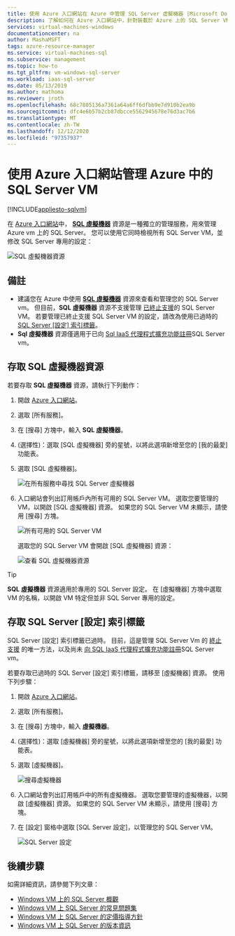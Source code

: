 ```yaml
---
title: 使用 Azure 入口網站在 Azure 中管理 SQL Server 虛擬機器 |Microsoft Docs
description: 了解如何在 Azure 入口網站中，針對裝載於 Azure 上的 SQL Server VM 存取 SQL 虛擬機器資源。
services: virtual-machines-windows
documentationcenter: na
author: MashaMSFT
tags: azure-resource-manager
ms.service: virtual-machines-sql
ms.subservice: management
ms.topic: how-to
ms.tgt_pltfrm: vm-windows-sql-server
ms.workload: iaas-sql-server
ms.date: 05/13/2019
ms.author: mathoma
ms.reviewer: jroth
ms.openlocfilehash: 68c7805136a7361a64a6ff6dfbb9e7d910b2ea9b
ms.sourcegitcommit: dfc4e6b57b2cb87dbcce5562945678e76d3ac7b6
ms.translationtype: MT
ms.contentlocale: zh-TW
ms.lasthandoff: 12/12/2020
ms.locfileid: "97357937"
---
```

# <a name="manage-sql-server-vms-in-azure-by-using-the-azure-portal"></a>使用 Azure 入口網站管理 Azure 中的 SQL Server VM
[!INCLUDE[appliesto-sqlvm](../../includes/appliesto-sqlvm.md)]

在 [Azure 入口網站](https://portal.azure.com)中， [**SQL 虛擬機器**](https://portal.azure.com/#blade/HubsExtension/BrowseResource/resourceType/Microsoft.SqlVirtualMachine%2FSqlVirtualMachines) 資源是一種獨立的管理服務，用來管理 Azure vm 上的 SQL Server。 您可以使用它同時檢視所有 SQL Server VM，並修改 SQL Server 專用的設定： 

![SQL 虛擬機器資源](./media/manage-sql-vm-portal/sql-vm-manage.png)


## <a name="remarks"></a>備註

- 建議您在 Azure 中使用 [**SQL 虛擬機器**](https://portal.azure.com/#blade/HubsExtension/BrowseResource/resourceType/Microsoft.SqlVirtualMachine%2FSqlVirtualMachines) 資源來查看和管理您的 SQL Server vm。 但目前，**SQL 虛擬機器** 資源不支援管理 [已終止支援](sql-server-2008-extend-end-of-support.md)的 SQL Server VM。 若要管理已終止支援 SQL Server VM 的設定，請改為使用已過時的 [SQL Server [設定] 索引標籤](#access-the-sql-server-configuration-tab)。 
- **Sql 虛擬機器** 資源僅適用于已向 [Sql IaaS 代理程式擴充功能註冊](sql-agent-extension-manually-register-single-vm.md)SQL Server vm。 


## <a name="access-the-sql-virtual-machines-resource"></a>存取 SQL 虛擬機器資源
若要存取 **SQL 虛擬機器** 資源，請執行下列動作：

1. 開啟 [Azure 入口網站](https://portal.azure.com)。 
1. 選取 [所有服務]。 
1. 在 [搜尋] 方塊中，輸入 **SQL 虛擬機器**。
1. (選擇性)：選取 [SQL 虛擬機器] 旁的星號，以將此選項新增至您的 [我的最愛] 功能表。 
1. 選取 [SQL 虛擬機器]。 

   ![在所有服務中尋找 SQL Server 虛擬機器](./media/manage-sql-vm-portal/sql-vm-search.png)

1. 入口網站會列出訂用帳戶內所有可用的 SQL Server VM。 選取您要管理的 VM，以開啟 [SQL 虛擬機器] 資源。 如果您的 SQL Server VM 未顯示，請使用 [搜尋] 方塊。 

   ![所有可用的 SQL Server VM](./media/manage-sql-vm-portal/all-sql-vms.png)

   選取您的 SQL Server VM 會開啟 [SQL 虛擬機器] 資源： 


   ![查看 SQL 虛擬機器資源](./media/manage-sql-vm-portal/sql-vm-resource.png)

> [!TIP]
> **SQL 虛擬機器** 資源適用於專用的 SQL Server 設定。 在 [虛擬機器] 方塊中選取 VM 的名稱，以開啟 VM 特定但並非 SQL Server 專用的設定。 

## <a name="access-the-sql-server-configuration-tab"></a>存取 SQL Server [設定] 索引標籤
SQL Server [設定] 索引標籤已過時。 目前，這是管理 SQL Server Vm 的 [終止支援](sql-server-2008-extend-end-of-support.md) 的唯一方法，以及尚未 [向 SQL IaaS 代理程式擴充功能註冊](sql-agent-extension-manually-register-single-vm.md)SQL Server vm。

若要存取已過時的 SQL Server [設定] 索引標籤，請移至 [虛擬機器] 資源。 使用下列步驟：

1. 開啟 [Azure 入口網站](https://portal.azure.com)。 
1. 選取 [所有服務]。 
1. 在 [搜尋] 方塊中，輸入 **虛擬機器**。
1. (選擇性)：選取 [虛擬機器] 旁的星號，以將此選項新增至您的 [我的最愛] 功能表。 
1. 選取 [虛擬機器]。 

   ![搜尋虛擬機器](./media/manage-sql-vm-portal/vm-search.png)

1. 入口網站會列出訂用帳戶中的所有虛擬機器。 選取您要管理的虛擬機器，以開啟 [虛擬機器] 資源。 如果您的 SQL Server VM 未顯示，請使用 [搜尋] 方塊。 
1. 在 [設定] 窗格中選取 [SQL Server 設定]，以管理您的 SQL Server VM。 

   ![SQL Server 設定](./media/manage-sql-vm-portal/sql-vm-configuration.png)

## <a name="next-steps"></a>後續步驟

如需詳細資訊，請參閱下列文章： 

* [Windows VM 上的 SQL Server 概觀](sql-server-on-azure-vm-iaas-what-is-overview.md)
* [Windows VM 上 SQL Server 的常見問題集](frequently-asked-questions-faq.md)
* [Windows VM 上 SQL Server 的定價指導方針](pricing-guidance.md)
* [Windows VM 上 SQL Server 的版本資訊](doc-changes-updates-release-notes.md)


